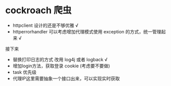 # cockroach 爬虫

* httpclient 设计的还是不够优雅  √
* httperrorhandler 可以考虑增加代理模式使用 exception 的方式，统一管理起来 √

接下来

* 替换打印日志的方式 改用 log4j 或者 logback √
* 增加login方法，获取登录 cookie (考虑要不要做)
* task 优先级
* 代理IP这里需要抽象一个接口出来，可以实现实时获取